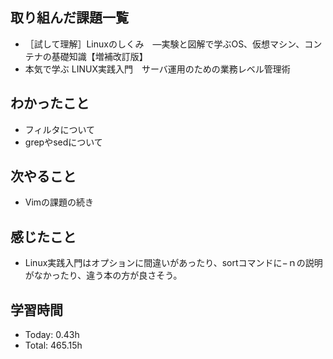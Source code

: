 ## 取り組んだ課題一覧
- ［試して理解］Linuxのしくみ　―実験と図解で学ぶOS、仮想マシン、コンテナの基礎知識【増補改訂版】
- 本気で学ぶ LINUX実践入門　サーバ運用のための業務レベル管理術
## わかったこと
- フィルタについて
- grepやsedについて
## 次やること
- Vimの課題の続き
## 感じたこと
- Linux実践入門はオプションに間違いがあったり、sortコマンドに−ｎの説明がなかったり、違う本の方が良さそう。
## 学習時間
- Today: 0.43h
- Total: 465.15h
